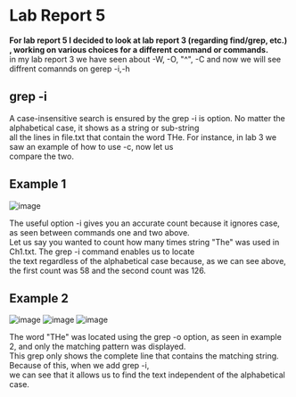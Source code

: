 # Lab Report 5
**For lab report 5 I decided to look at lab report 3 (regarding find/grep, etc.) , working on various 
choices for a different command or commands.**  
in my lab report 3 we have seen about -W, -O, "^", -C and now we will see diffrent comannds on gerep -i,-h

## grep -i
  A case-insensitive search is ensured by the grep -i is option. No matter the alphabetical case, it shows as a string or sub-string   
  all the lines in file.txt that contain the word THe. For instance, in lab 3 we saw an example of how to use -c, now let us  
  compare the two.  
 ##        Example 1
  ![image](https://user-images.githubusercontent.com/122564368/224576059-1320292a-3a3a-476a-aef7-42a03b73546d.png)
  
  The useful option -i gives you an accurate count because it ignores case, as seen between commands one and two above.  
  Let us say you wanted to count how many times string "The" was used in Ch1.txt. The grep -i command enables us to locate  
  the text regardless of the alphabetical case because, as we can see above, the first count was 58 and the second count was 126.

 ##        Example 2
![image](https://user-images.githubusercontent.com/122564368/224576488-1e449427-6598-4b83-8a39-f40e9a0942e1.png)
![image](https://user-images.githubusercontent.com/122564368/224576512-1d03e48a-dd50-4c3b-81c4-a9d310d21d76.png)
![image](https://user-images.githubusercontent.com/122564368/224576559-32880b95-f1f0-4eca-9562-d2ed40e763f8.png)
 
The word "THe" was located using the grep -o option, as seen in example 2, and only the matching pattern was displayed.   
This grep only shows the complete line that contains the matching string. Because of this, when we add grep -i,   
we can see that it allows us to find the text independent of the alphabetical case. 





 
  

 

